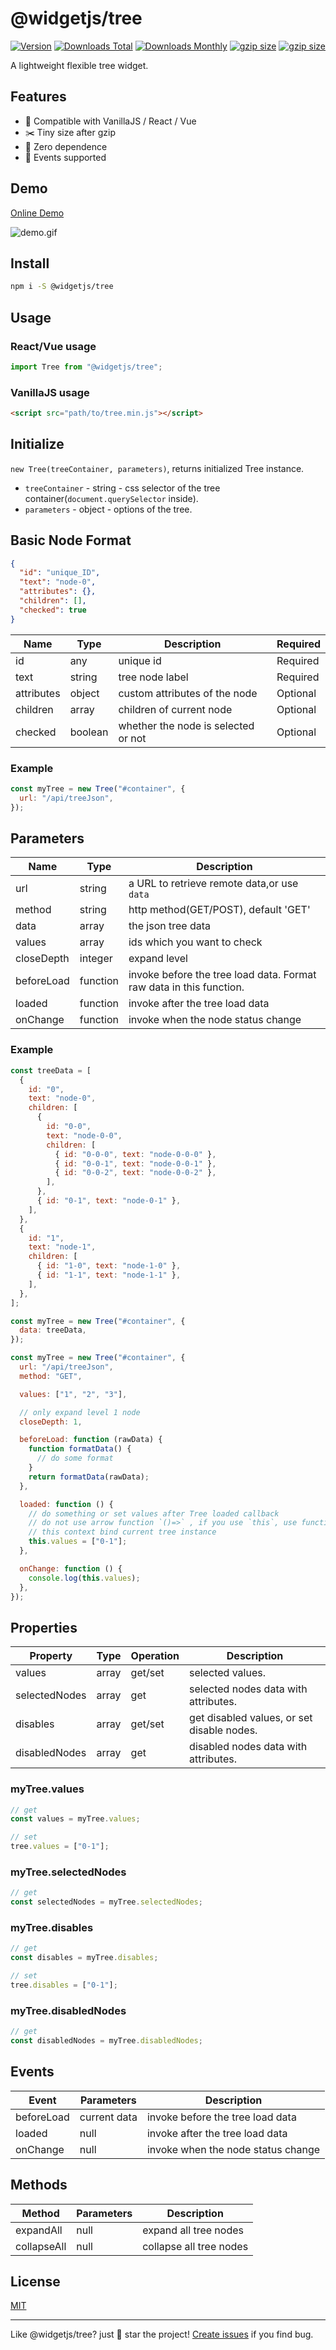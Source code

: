 # @widgetjs/tree

[![Version](https://img.shields.io/npm/v/@widgetjs/tree?style=flat)](https://npmjs.com/package/@widgetjs/tree)
[![Downloads Total](https://img.shields.io/npm/dt/@widgetjs/tree.svg?style=flat-square)](https://npmjs.com/package/@widgetjs/tree)
[![Downloads Monthly](https://img.shields.io/npm/dm/@widgetjs/tree.svg?style=flat-square)](https://www.npmjs.com/package/@widgetjs/tree)
[![gzip size](https://flat.badgen.net/bundlephobia/minzip/@widgetjs/tree)](https://bundlephobia.com/result?p=@widgetjs/tree)
[![gzip size](https://img.shields.io/github/stars/daweilv/treejs?style=social)](https://github.com/daweilv/treejs)

A lightweight flexible tree widget.

## Features

- 🚀 Compatible with VanillaJS / React / Vue
- ✂️ Tiny size after gzip
- 🎊 Zero dependence
- 🎉 Events supported

## Demo

[Online Demo](https://daweilv.github.io/treejs/)

![demo.gif](https://daweilv.github.io/treejs/demo.gif)

## Install

```bash
npm i -S @widgetjs/tree
```

## Usage

### React/Vue usage

```js
import Tree from "@widgetjs/tree";
```

### VanillaJS usage

```html
<script src="path/to/tree.min.js"></script>
```

## Initialize

`new Tree(treeContainer, parameters)`, returns initialized Tree instance.

- `treeContainer` - string - css selector of the tree container(`document.querySelector` inside).
- `parameters` - object - options of the tree.

## Basic Node Format

```json
{
  "id": "unique_ID",
  "text": "node-0",
  "attributes": {},
  "children": [],
  "checked": true
}
```

| Name       | Type    | Description                         | Required |
| ---------- | ------- | ----------------------------------- | -------- |
| id         | any     | unique id                           | Required |
| text       | string  | tree node label                     | Required |
| attributes | object  | custom attributes of the node       | Optional |
| children   | array   | children of current node            | Optional |
| checked    | boolean | whether the node is selected or not | Optional |

### Example

```js
const myTree = new Tree("#container", {
  url: "/api/treeJson",
});
```

## Parameters

| Name       | Type     | Description                                                         |
| ---------- | -------- | ------------------------------------------------------------------- |
| url        | string   | a URL to retrieve remote data,or use `data`                         |
| method     | string   | http method(GET/POST), default 'GET'                                |
| data       | array    | the json tree data                                                  |
| values     | array    | ids which you want to check                                         |
| closeDepth | integer  | expand level                                                        |
| beforeLoad | function | invoke before the tree load data. Format raw data in this function. |
| loaded     | function | invoke after the tree load data                                     |
| onChange   | function | invoke when the node status change                                  |

### Example

```js
const treeData = [
  {
    id: "0",
    text: "node-0",
    children: [
      {
        id: "0-0",
        text: "node-0-0",
        children: [
          { id: "0-0-0", text: "node-0-0-0" },
          { id: "0-0-1", text: "node-0-0-1" },
          { id: "0-0-2", text: "node-0-0-2" },
        ],
      },
      { id: "0-1", text: "node-0-1" },
    ],
  },
  {
    id: "1",
    text: "node-1",
    children: [
      { id: "1-0", text: "node-1-0" },
      { id: "1-1", text: "node-1-1" },
    ],
  },
];

const myTree = new Tree("#container", {
  data: treeData,
});
```

```js
const myTree = new Tree("#container", {
  url: "/api/treeJson",
  method: "GET",

  values: ["1", "2", "3"],

  // only expand level 1 node
  closeDepth: 1,

  beforeLoad: function (rawData) {
    function formatData() {
      // do some format
    }
    return formatData(rawData);
  },

  loaded: function () {
    // do something or set values after Tree loaded callback
    // do not use arrow function `()=>` , if you use `this`, use function instead.
    // this context bind current tree instance
    this.values = ["0-1"];
  },

  onChange: function () {
    console.log(this.values);
  },
});
```

## Properties

| Property      | Type  | Operation | Description                                |
| ------------- | ----- | --------- | ------------------------------------------ |
| values        | array | get/set   | selected values.                           |
| selectedNodes | array | get       | selected nodes data with attributes.       |
| disables      | array | get/set   | get disabled values, or set disable nodes. |
| disabledNodes | array | get       | disabled nodes data with attributes.       |

### myTree.values

```js
// get
const values = myTree.values;

// set
tree.values = ["0-1"];
```

### myTree.selectedNodes

```js
// get
const selectedNodes = myTree.selectedNodes;
```

### myTree.disables

```js
// get
const disables = myTree.disables;

// set
tree.disables = ["0-1"];
```

### myTree.disabledNodes

```js
// get
const disabledNodes = myTree.disabledNodes;
```

## Events

| Event      | Parameters   | Description                        |
| ---------- | ------------ | ---------------------------------- |
| beforeLoad | current data | invoke before the tree load data   |
| loaded     | null         | invoke after the tree load data    |
| onChange   | null         | invoke when the node status change |

## Methods

| Method      | Parameters | Description             |
| ----------- | ---------- | ----------------------- |
| expandAll   | null       | expand all tree nodes   |
| collapseAll | null       | collapse all tree nodes |

## License

[MIT](./LICENSE)

---

Like @widgetjs/tree? just 🌟 star the project!
[Create issues](https://github.com/daweilv/treejs/issues) if you find bug.
